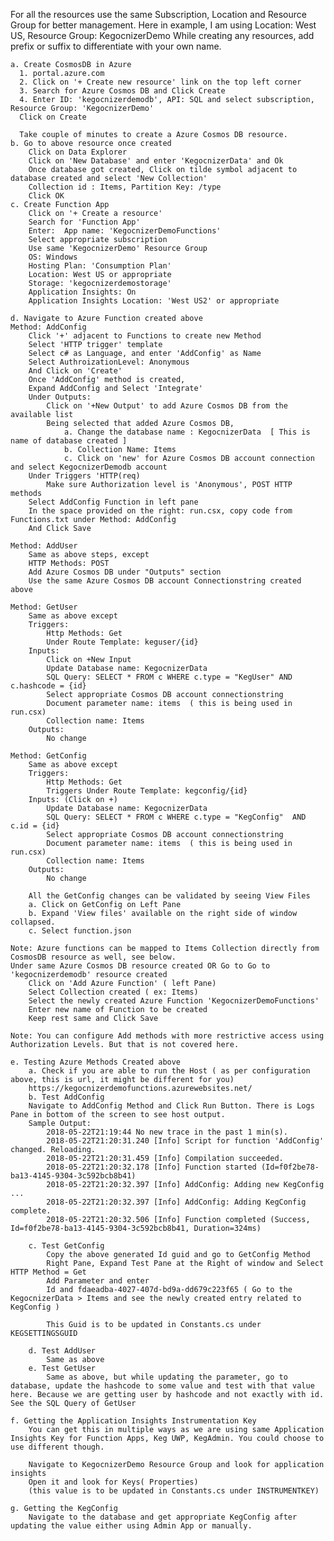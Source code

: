 For all the resources use the same Subscription, Location and Resource Group for better management.
Here in example, I am using Location: West US, Resource Group: KegocnizerDemo
While creating any resources, add prefix or suffix to differentiate with your own name.

	a. Create CosmosDB in Azure
	  1. portal.azure.com
	  2. Click on '+ Create new resource' link on the top left corner
	  3. Search for Azure Cosmos DB and Click Create
	  4. Enter ID: 'kegocnizerdemodb', API: SQL and select subscription, Resource Group: 'KegocnizerDemo'
	  Click on Create

	  Take couple of minutes to create a Azure Cosmos DB resource.
	b. Go to above resource once created
		Click on Data Explorer
		Click on 'New Database' and enter 'KegocnizerData' and Ok
		Once database got created, Click on tilde symbol adjacent to database created and select 'New Collection'
		Collection id : Items, Partition Key: /type
		Click OK
	c. Create Function App
		Click on '+ Create a resource'
		Search for 'Function App'
		Enter:  App name: 'KegocnizerDemoFunctions'
		Select appropriate subscription
		Use same 'KegocnizerDemo' Resource Group
		OS: Windows
		Hosting Plan: 'Consumption Plan'
		Location: West US or appropriate
		Storage: 'kegocnizerdemostorage'
		Application Insights: On
		Application Insights Location: 'West US2' or appropriate
		
	d. Navigate to Azure Function created above
	Method: AddConfig
		Click '+' adjacent to Functions to create new Method
		Select 'HTTP trigger' template
		Select c# as Language, and enter 'AddConfig' as Name
		Select AuthroizationLevel: Anonymous
		And Click on 'Create'
		Once 'AddConfig' method is created, 
		Expand AddConfig and Select 'Integrate'
		Under Outputs:
			Click on '+New Output' to add Azure Cosmos DB from the available list
			Being selected that added Azure Cosmos DB, 
				a. Change the database name : KegocnizerData  [ This is name of database created ]
				b. Collection Name: Items
				c. Click on 'new' for Azure Cosmos DB account connection and select KegocnizerDemodb account
		Under Triggers 'HTTP(req)
			Make sure Authorization level is 'Anonymous', POST HTTP methods
		Select AddConfig Function in left pane
		In the space provided on the right: run.csx, copy code from Functions.txt under Method: AddConfig 
		And Click Save
		
	Method: AddUser
		Same as above steps, except
		HTTP Methods: POST
		Add Azure Cosmos DB under "Outputs" section
		Use the same Azure Cosmos DB account Connectionstring created above
		
	Method: GetUser
		Same as above except
		Triggers:
			Http Methods: Get
			Under Route Template: keguser/{id}
		Inputs:
			Click on +New Input
			Update Database name: KegocnizerData
			SQL Query: SELECT * FROM c WHERE c.type = "KegUser" AND c.hashcode = {id}
			Select appropriate Cosmos DB account connectionstring
			Document parameter name: items  ( this is being used in run.csx)
			Collection name: Items
		Outputs:
			No change
			
	Method: GetConfig
		Same as above except
		Triggers:
			Http Methods: Get
			Triggers Under Route Template: kegconfig/{id}
		Inputs: (Click on +)
			Update Database name: KegocnizerData
			SQL Query: SELECT * FROM c WHERE c.type = "KegConfig"  AND c.id = {id}
			Select appropriate Cosmos DB account connectionstring
			Document parameter name: items  ( this is being used in run.csx)
			Collection name: Items
		Outputs:
			No change
		
		All the GetConfig changes can be validated by seeing View Files
		a. Click on GetConfig on Left Pane
		b. Expand 'View files' available on the right side of window collapsed.
		c. Select function.json
		
	Note: Azure functions can be mapped to Items Collection directly from CosmosDB resource as well, see below.
	Under same Azure Cosmos DB resource created OR Go to Go to 'kegocnizerdemodb' resource created
		Click on 'Add Azure Function' ( left Pane)
		Select Collection created ( ex: Items)
		Select the newly created Azure Function 'KegocnizerDemoFunctions'
		Enter new name of Function to be created
		Keep rest same and Click Save
	
	Note: You can configure Add methods with more restrictive access using Authorization Levels. But that is not covered here.
	
	e. Testing Azure Methods Created above
		a. Check if you are able to run the Host ( as per configuration above, this is url, it might be different for you)
		https://kegocnizerdemofunctions.azurewebsites.net/
		b. Test AddConfig
		Navigate to AddConfig Method and Click Run Button. There is Logs Pane in bottom of the screen to see host output. 
		Sample Output:
			2018-05-22T21:19:44 No new trace in the past 1 min(s). 
			2018-05-22T21:20:31.240 [Info] Script for function 'AddConfig' changed. Reloading. 
			2018-05-22T21:20:31.459 [Info] Compilation succeeded. 
			2018-05-22T21:20:32.178 [Info] Function started (Id=f0f2be78-ba13-4145-9304-3c592bcb8b41)
			2018-05-22T21:20:32.397 [Info] AddConfig: Adding new KegConfig ... 
			2018-05-22T21:20:32.397 [Info] AddConfig: Adding KegConfig complete. 
			2018-05-22T21:20:32.506 [Info] Function completed (Success, Id=f0f2be78-ba13-4145-9304-3c592bcb8b41, Duration=324ms) 
			
		c. Test GetConfig
			Copy the above generated Id guid and go to GetConfig Method
			Right Pane, Expand Test Pane at the Right of window and Select HTTP Method = Get
			Add Parameter and enter
			Id and fdaeadba-4027-407d-bd9a-dd679c223f65 ( Go to the KegocnizerData > Items and see the newly created entry related to KegConfig )
			
			This Guid is to be updated in Constants.cs under KEGSETTINGSGUID
			
		d. Test AddUser
			Same as above
		e. Test GetUser
			Same as above, but while updating the parameter, go to database, update the hashcode to some value and test with that value here. Because we are getting user by hashcode and not exactly with id. See the SQL Query of GetUser

	f. Getting the Application Insights Instrumentation Key
		You can get this in multiple ways as we are using same Application Insights Key for Function Apps, Keg UWP, KegAdmin. You could choose to use different though.
		
		Navigate to KegocnizerDemo Resource Group and look for application insights
		Open it and look for Keys( Properties)
		(this value is to be updated in Constants.cs under INSTRUMENTKEY)
		
	g. Getting the KegConfig
		Navigate to the database and get appropriate KegConfig after updating the value either using Admin App or manually. 
